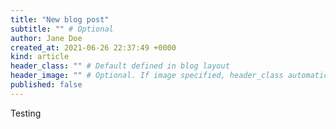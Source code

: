 ```yaml
---
title: "New blog post"
subtitle: "" # Optional
author: Jane Doe
created_at: 2021-06-26 22:37:49 +0000
kind: article
header_class: "" # Default defined in blog layout
header_image: "" # Optional. If image specified, header_class automatically assigned, else default
published: false
---
```


Testing

